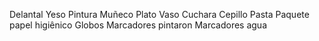 Delantal
Yeso
Pintura
Muñeco
 Plato
 Vaso
 Cuchara
 Cepillo
 Pasta
 Paquete papel higiênico
Globos
Marcadores pintaron
Marcadores agua


